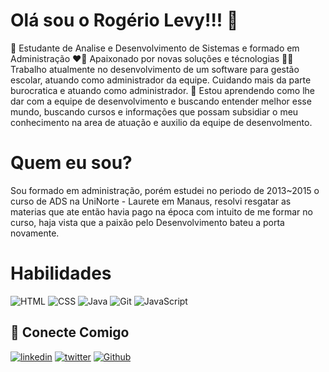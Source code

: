 # Olá sou o Rogério Levy!!!  👋
🤖 Estudante de Analise e Desenvolvimento de Sistemas e formado em Administração
❤️‍🔥 Apaixonado por novas soluções e técnologias
👩‍💻 Trabalho atualmente no desenvolvimento de um software para gestão escolar, atuando como administrador da equipe. Cuidando mais da parte burocratica e atuando como administrador.
🧠 Estou aprendendo como lhe dar com a equipe de desenvolvimento e buscando entender melhor esse mundo, buscando cursos e informações que possam subsidiar o meu conhecimento na area de atuação e auxilio da equipe de desenvolmento.

# Quem eu sou?
Sou formado em administração, porém estudei no periodo de 2013~2015 o curso de ADS na UniNorte - Laurete em Manaus, resolvi resgatar as materias que ate então havia pago na época com intuito de me formar no curso, haja vista que a paixão pelo Desenvolvimento bateu a porta novamente.

# Habilidades
![HTML](https://img.shields.io/badge/html5-000814?style=for-the-badge&logo=html5&logoColor=white)
![CSS](https://img.shields.io/badge/css-000814?style=for-the-badge&logo=css3&logoColor=white)
![Java](https://img.shields.io/badge/java-000814?style=for-the-badge&logo=java&logoColor=white)
![Git](https://img.shields.io/badge/git-000814?style=for-the-badge&logo=git&logoColor=white)
![JavaScript](https://img.shields.io/badge/JavaScript-000?style=for-the-badge&logo=javascript)


## 🔗 Conecte Comigo
[![linkedin](https://img.shields.io/badge/linkedin-0A66C2?style=for-the-badge&logo=linkedin&logoColor=white)](https://www.linkedin.com/rogeriolevy)
[![twitter](https://img.shields.io/badge/twitter-1DA1F2?style=for-the-badge&logo=twitter&logoColor=white)](https://twitter.com/rogeriolevy)
[![Github](https://img.shields.io/badge/github-000814?style=for-the-badge&logo=github&logoColor=white)](https://github.com/rogerio1kg)